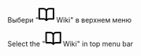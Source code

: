 Выбери "![alt](images/book.svg) Wiki" в верхнем меню

Select the "![alt](images/book.svg) Wiki" in top menu bar

